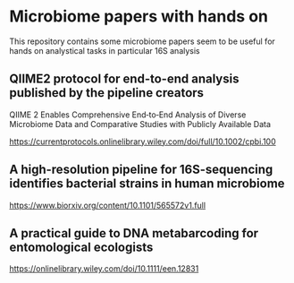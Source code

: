 # Microbiome papers with hands on 
This repository contains some microbiome papers seem to be useful for hands on analystical tasks in particular 16S analysis


## QIIME2 protocol for end-to-end analysis published by the pipeline creators
QIIME 2 Enables Comprehensive End‐to‐End Analysis of Diverse Microbiome Data and Comparative Studies with Publicly Available Data

https://currentprotocols.onlinelibrary.wiley.com/doi/full/10.1002/cpbi.100

## A high-resolution pipeline for 16S-sequencing identifies bacterial strains in human microbiome

https://www.biorxiv.org/content/10.1101/565572v1.full

## A practical guide to DNA metabarcoding for entomological ecologists

https://onlinelibrary.wiley.com/doi/10.1111/een.12831
